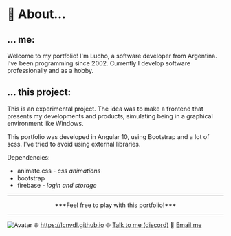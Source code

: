 # 📘 About...

## ... me:
Welcome to my portfolio!
I'm Lucho, a software developer from Argentina. I've been programming since 2002. Currently I develop software professionally and as a hobby.

## ... this project:
This is an experimental project. The idea was to make a frontend that presents my developments and products, simulating being in a graphical environment like Windows.

This portfolio was developed in Angular 10, using Bootstrap and a lot of scss. I've tried to avoid using external libraries.

Dependencies:
* animate.css *- css animations*
* bootstrap
* firebase *- login and storage*

---

<center>***Feel free to play with this portfolio!***</center>

---

![Avatar](https://www.gravatar.com/avatar/0741341453114bc7403abe8fbf35ce57?s=32 "Lucho") 🌐 https://lcnvdl.github.io
🌐 [Talk to me (discord)](https://discord.gg/EHEA8f2Mqr)
📧 [Email me](mailto:a.codearla@gmail.com)
